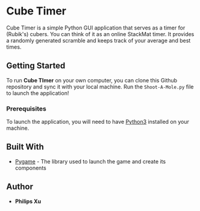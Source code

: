 # Cube Timer
Cube Timer is a simple Python GUI application that serves as a timer for (Rubik's) cubers. You can think of it as an online StackMat timer. It provides a randomly generated scramble and keeps track of your average and best times.

## Getting Started
To run **Cube TImer** on your own computer, you can clone this Github repository and sync it with your local machine. Run the `Shoot-A-Mole.py` file to launch the application!

### Prerequisites

To launch the application, you will need to have [Python3](https://www.python.org/downloads/) installed on your machine.

## Built With

* [Pygame](http://www.dropwizard.io/1.0.2/docs/) - The library used to launch the game and create its components

## Author

* **Philips Xu**


